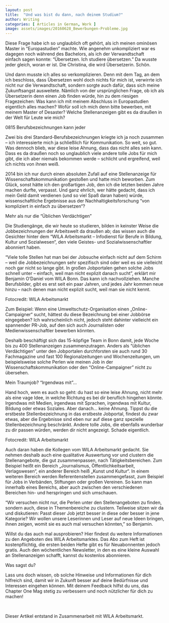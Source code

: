 ```yaml
---
layout: post
title:  "Und was bist du dann, nach deinem Studium?"
author: Writing
categories: [ Articles in German, Work ]
image: assets/images/20160628_Bewerbungen-Probleme.jpg
---
```



Diese Frage habe ich so unglaublich oft gehört, als ich meinen ominösen Master in “Europastudien” machte. Wie angenehm unkompliziert war es dagegen noch während des Bachelors, als ich der Verwandtschaft einfach sagen konnte: “Übersetzen. Ich studiere übersetzen.” Da wusste jeder gleich, woran er ist. Die Christina, die wird Übersetzerin. Schön.

Und dann musste ich alles so verkomplizieren. Denn mit dem Tag, an dem ich beschloss, dass Übersetzen wohl doch nichts für mich ist, verwirrte ich nicht nur die Verwandtschaft, sondern sorgte auch dafür, dass sich meine Zukunftsangst ausweitete. Nämlich von der ursprünglichen Frage, ob ich als Übersetzerin denn einen Job finden würde, hin zu dem riesigen Fragezeichen: Was kann ich mit meinem Abschluss in Europastudien eigentlich alles machen? Wofür soll ich mich denn bitte bewerben, mit meinem Master of Desaster? Welche Stellenanzeigen gibt es da draußen in der Welt für Leute wie mich?

0815 Berufsbezeichnungen kann jeder

Zwei bis drei Standard-Berufsbezeichnungen kriegte ich ja noch zusammen – ich interessierte mich ja schließlich für Kommunikation. So weit, so gut. Was dennoch blieb, war diese leise Ahnung, dass das nicht alles sein kann. Dass es da draußen noch so unglaublich viele andere tolle Jobs für mich gibt, die ich aber niemals bekommen werde – schlicht und ergreifend, weil ich nichts von ihnen weiß.

2014 bin ich nur durch einen absoluten Zufall auf eine Stellenanzeige für Wissenschaftskommunikation gestoßen und hatte mich beworben. Zum Glück, sonst hätte ich den großartigen Job, den ich die letzten beiden Jahre machen durfte, verpasst. Und ganz ehrlich, wer hätte gedacht, dass ich mein Geld damit verdienen (und so viel Spaß daran haben) würde, wissenschaftliche Ergebnisse aus der Nachhaltigkeitsforschung “von kompliziert in einfach zu übersetzen“?

Mehr als nur die “Üblichen Verdächtigen”

Die Studiengänge, die wir heute so studieren, bilden in keinster Weise die Jobbezeichnungen der Arbeitswelt da draußen ab; das wissen auch die Gesichter hinter dem “WILA Arbeitsmarkt – Infodienst für Berufe in Bildung, Kultur und Sozialwesen“, den viele Geistes- und Sozialwissenschaftler abonniert haben.

“Viele tolle Stellen hat man bei der Jobsuche einfach nicht auf dem Schirm – weil die Jobbezeichnungen sehr spezifisch sind oder weil es sie vielleicht noch gar nicht so lange gibt. In großen Jobportalen gehen solche Jobs schnell unter – einfach, weil man nicht explizit danach sucht”, erklärt mir Benjamin O’Daniel vom WILA Bonn. Das kann ich nachvollziehen. Manche Berufsbilder, gibt es erst seit ein paar Jahren, und jedes Jahr kommen neue hinzu – nach denen man nicht explizit sucht, weil man sie nicht kennt.

Fotocredit: WILA Arbeitsmarkt

Zum Beispiel: Wenn eine Umweltschutz-Organisation einen „Online-Campaigner“ sucht, hättest du diese Bezeichnung bei einer Jobbörse eingegeben? Ich wahrscheinlich nicht, jedoch steht dahinter vielleicht ein spannender PR-Job, auf den sich auch Journalisten oder Medienwissenschaftler bewerben könnten.

Deshalb beschäftigt sich das 15-köpfige Team in Bonn damit, jede Woche bis zu 400 Stellenanzeigen zusammenzutragen. Anders als “üblichen Verdächtigen” unter den Jobportalen durchforsten sie auch rund 30 Fachmagazine und fast 100 Regionalzeitungen und Wochenzeitungen, um beispielsweise solche Perlen wie meinen Job in der Wissenschaftskommunikation oder den “Online-Campaigner” nicht zu übersehen.

Mein Traumjob? “Irgendwas mit”…

Hand hoch, wem es auch so geht: du hast so eine leise Ahnung, nicht mehr als eine vage Idee, in welche Richtung es bei dir beruflich hingehen könnte. Irgendwas mit Medien, irgendwas mit Sprachen, irgendwas mit Kultur, Bildung oder etwas Soziales. Aber danach… keine Ahnung. Tippst du die erstbeste Stellenbezeichnung in das erstbeste Jobportal, findest du zwar etwas, aber die Ergebnisse sind eben nur auf diese ganz spezielle Stellenbezeichnung beschränkt. Andere tolle Jobs, die ebenfalls wunderbar zu dir passen würden, werden dir nicht angezeigt. Schade eigentlich.

Fotocredit: WILA Arbeitsmarkt

Auch daran haben die Kollegen vom WILA Arbeitsmarkt gedacht. Sie nehmen deshalb auch eine qualitative Auswertung vor und clustern die Stellenangebote, die gut zusammenpassen, nach Tätigkeitsbereichen. Zum Beispiel heißt ein Bereich „Journalismus, Öffentlichkeitsarbeit, Verlagswesen“, ein anderer Bereich heiß „Kunst und Kultur“. In einem weiteren Bereich werden Referentenstellen zusammengefasst, zum Beispiel für Jobs in Verbänden, Stiftungen oder großen Vereinen. So kann man innerhalb eines Bereichs, aber auch zwischen den verschiedenen Bereichen hin- und herspringen und sich umschauen.

“Wir versuchen nicht nur, die Perlen unter den Stellenangeboten zu finden, sondern auch, diese in Themenbereiche zu clustern. Teilweise sitzen wir da und diskutieren: Passt dieser Job jetzt besser in diese oder besser in jene Kategorie? Wir wollen unsere Leserinnen und Leser auf neue Ideen bringen, ihnen zeigen, womit sie es auch mal versuchen könnten,” so Benjamin.

Willst du das auch mal ausprobieren? Hier findest du weitere Informationen zu den Angeboten des WILA Arbeitsmarktes. Das Abo zum Heft ist kostenpflichtig, die ersten beiden Hefte gibt es für Neuabonnenten jedoch gratis. Auch den wöchentlichen Newsletter, in den es eine kleine Auswahl an Stellenanzeigen schafft, kannst du kostenlos abonnieren.

Was sagst du?

Lass uns doch wissen, ob solche Hinweise und Informationen für dich hilfreich sind, damit wir in Zukunft besser auf deine Bedürfnisse und Interessen eingehen können. Mit deinem Feedback hilfst du uns, das Chapter One Mag stetig zu verbessern und noch nützlicher für dich zu machen!

 

Dieser Artikel entstand in Zusammenarbeit mit WILA Arbeitsmarkt.

